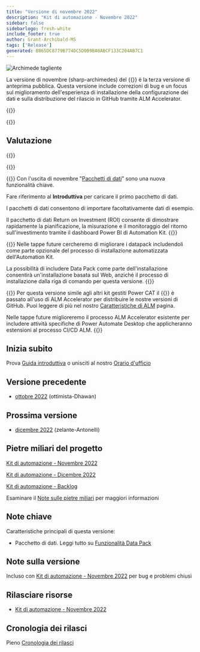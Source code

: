 ```yaml
---
title: "Versione di novembre 2022"
description: "Kit di automazione - Novembre 2022"
sidebar: false
sidebarlogo: fresh-white
include_footer: true
author: Grant-Archibald-MS
tags: ['Release']
generated: B865DC8779B774DC5D0B9BA8ABCF133C204AB7C1
---
```


<div class="optional">

![Archimede tagliente](/images/sharp-archimedes.png)

La versione di novembre (sharp-archimedes) del {{<product-name>}} è la terza versione di anteprima pubblica. Questa versione include correzioni di bug e un focus sul miglioramento dell'esperienza di installazione della configurazione dei dati e sulla distribuzione del rilascio in GitHub tramite ALM Accelerator.

</div>

{{<presentation slides="1,2,3">}}

<div class="optional">

{{<presentationStyles>}}

## Valutazione

{{<questions name="/content/it/releases/november-2022.json" completed="Grazie per aver fornito feedback" showNavigationButtons="false" locale="it">}}

</div>

{{<slideStyles>}}

{{<slide  id="slide1" audio="releases/november-2022/DataPacks.mp3" description="Automation Kit Overview" image="releases/november-2022/DataPacks.svg" >}}
Con l'uscita di novembre "[Pacchetti di dati](/it/features/datapacks)" sono una nuova funzionalità chiave.

Fare riferimento al **Introduttiva** per caricare il primo pacchetto di dati.

I pacchetti di dati consentono di importare facoltativamente dati di esempio.

Il pacchetto di dati Return on Investment (ROI) consente di dimostrare rapidamente la pianificazione, la misurazione e il monitoraggio del ritorno sull'investimento tramite il dashboard Power BI di Automation Kit.
{{</slide>}}

{{<slide  id="slide2" audio="releases/november-2022/DataPacks-WhatsNext.mp3" description="Automation Kit Features" image="releases/november-2022/DataPacks-WhatsNext.svg?v=1" >}}
Nelle tappe future cercheremo di migliorare i datapack includendoli come parte opzionale del processo di installazione automatizzata dell'Automation Kit.

La possibilità di includere Data Pack come parte dell'installazione consentirà un'installazione basata sul Web, anziché il processo di installazione dalla riga di comando per questa versione.
{{</slide>}}


{{<slide id="slide3" audio="releases/november-2022/alm-roadmap.mp3" description="ALM Roadmap" localImage="/images/illustrations/alm-roadmap-2022-11.svg" >}}
Per questa versione simile agli altri kit gestiti Power CAT il {{<product-name>}} è passato all'uso di ALM Accelerator per distribuire le nostre versioni di GitHub. Puoi leggere di più nel nostro [Caratteristiche di ALM](/it/features/alm) pagina.

Nelle tappe future miglioreremo il processo ALM Accelerator esistente per includere attività specifiche di Power Automate Desktop che applicheranno estensioni al processo CI/CD ALM.
{{</slide>}}

<div class="optional">

## Inizia subito

Prova [Guida introduttiva](/it/get-started) o unisciti al nostro [Orario d'ufficio](/it/office-hours)

## Versione precedente

- [ottobre 2022](/it/releases/october-2022) (ottimista-Dhawan)

## Prossima versione

- [dicembre 2022](/it/releases/december-2022) (zelante-Antonelli)

## Pietre miliari del progetto

[Kit di automazione - Novembre 2022](https://github.com/orgs/microsoft/projects/486/views/4)

[Kit di automazione - Dicembre 2022](https://github.com/orgs/microsoft/projects/486/views/5)

[Kit di automazione - Backlog](https://github.com/orgs/microsoft/projects/486/views/1)

Esaminare il [Note sulle pietre miliari](/it/releases/milestones) per maggiori informazioni

## Note chiave

Caratteristiche principali di questa versione:

- Pacchetto di dati. Leggi tutto su [Funzionalità Data Pack](/it/features/datapacks)

## Note sulla versione

Incluso con [Kit di automazione - Novembre 2022](https://github.com/microsoft/powercat-automation-kit/releases/tag/AutomationKit-November2022) per bug e problemi chiusi

## Rilasciare risorse

- [Kit di automazione - Novembre 2022](https://github.com/microsoft/powercat-automation-kit/releases/tag/AutomationKit-November2022)

## Cronologia dei rilasci

Pieno [Cronologia dei rilasci](/it/releases)

</div>
